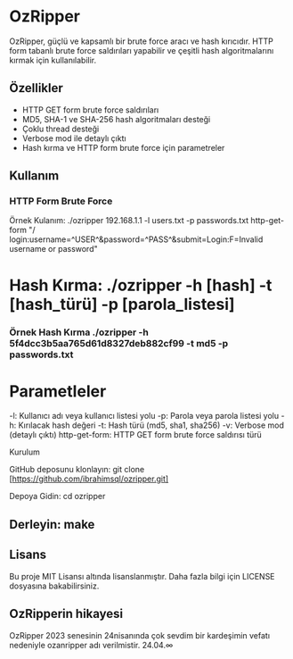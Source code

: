 # OzRipper

OzRipper, güçlü ve kapsamlı bir brute force aracı ve hash kırıcıdır. HTTP form tabanlı brute force saldırıları yapabilir ve çeşitli hash algoritmalarını kırmak için kullanılabilir.

## Özellikler

- HTTP GET form brute force saldırıları
- MD5, SHA-1 ve SHA-256 hash algoritmaları desteği
- Çoklu thread desteği
- Verbose mod ile detaylı çıktı
- Hash kırma ve HTTP form brute force için parametreler

## Kullanım

### HTTP Form Brute Force
Örnek Kulanım: ./ozripper 192.168.1.1 -l users.txt -p passwords.txt http-get-form "/
login:username=^USER^&password=^PASS^&submit=Login:F=Invalid username or password"

# Hash Kırma: ./ozripper -h [hash] -t [hash_türü] -p [parola_listesi]

### Örnek Hash Kırma ./ozripper -h 5f4dcc3b5aa765d61d8327deb882cf99 -t md5 -p passwords.txt

 # Parametleler
-l: Kullanıcı adı veya kullanıcı listesi yolu
-p: Parola veya parola listesi yolu
-h: Kırılacak hash değeri
-t: Hash türü (md5, sha1, sha256)
-v: Verbose mod (detaylı çıktı)
http-get-form: HTTP GET form brute force saldırısı türü

Kurulum

GitHub deposunu klonlayın: git clone [https://github.com/ibrahimsql/ozripper.git]

Depoya Gidin: cd ozripper

## Derleyin: make

## Lisans
Bu proje MIT Lisansı altında lisanslanmıştır. Daha fazla bilgi için LICENSE dosyasına bakabilirsiniz.

## OzRipperin hikayesi
OzRipper 2023 senesinin 24nisanında çok sevdim bir kardeşimin vefatı nedeniyle ozanripper adı verilmistir.  24.04.∞
